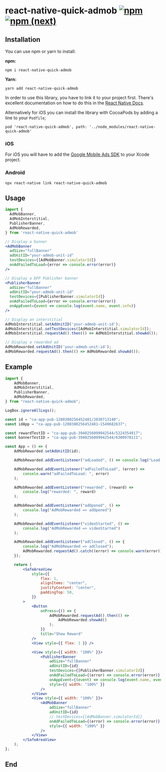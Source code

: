 # react-native-quick-admob [![npm](https://img.shields.io/badge/npm-v1.0.0-brightgreen)](https://www.npmjs.com/package/react-native-quick-admob) [![npm (next)](https://img.shields.io/badge/npm-baochau9xx-blue)](https://www.npmjs.com/package/react-native-quick-admob)

## Installation

You can use npm or yarn to install:

**npm:**

    npm i react-native-quick-admob

**Yarn:**

    yarn add react-native-quick-admob

In order to use this library, you have to link it to your project first. There's excellent documentation on how to do this in the [React Native Docs](https://facebook.github.io/react-native/docs/linking-libraries-ios.html#content).

Alternatively for iOS you can install the library with CocoaPods by adding a line to your `Podfile`;

    pod 'react-native-quick-admob', path: '../node_modules/react-native-quick-admob'

### iOS

For iOS you will have to add the [Google Mobile Ads SDK](https://developers.google.com/admob/ios/quick-start#import_the_mobile_ads_sdk) to your Xcode project.

### Android

    npx react-native link react-native-quick-admob

## Usage

```jsx
import {
  AdMobBanner,
  AdMobInterstitial,
  PublisherBanner,
  AdMobRewarded,
} from 'react-native-quick-admob'

// Display a banner
<AdMobBanner
  adSize="fullBanner"
  adUnitID="your-admob-unit-id"
  testDevices={[AdMobBanner.simulatorId]}
  onAdFailedToLoad={error => console.error(error)}
/>

// Display a DFP Publisher banner
<PublisherBanner
  adSize="fullBanner"
  adUnitID="your-admob-unit-id"
  testDevices={[PublisherBanner.simulatorId]}
  onAdFailedToLoad={error => console.error(error)}
  onAppEvent={event => console.log(event.name, event.info)}
/>

// Display an interstitial
AdMobInterstitial.setAdUnitID('your-admob-unit-id');
AdMobInterstitial.setTestDevices([AdMobInterstitial.simulatorId]);
AdMobInterstitial.requestAd().then(() => AdMobInterstitial.showAd());

// Display a rewarded ad
AdMobRewarded.setAdUnitID('your-admob-unit-id');
AdMobRewarded.requestAd().then(() => AdMobRewarded.showAd());
```

## Example

```jsx
import {
    AdMobBanner,
    AdMobInterstitial,
    PublisherBanner,
    AdMobRewarded,
} from "react-native-quick-admob";

LogBox.ignoreAllLogs();

const id = "ca-app-pub-1208380256452481/2030713140";
const idApp = "ca-app-pub-1208380256452481~1549682637";

const rewardTestID = "ca-app-pub-3940256099942544/5224354917";
const bannerTestID = "ca-app-pub-3940256099942544/6300978111";

const App = () => {
    AdMobRewarded.setAdUnitID(id);

    AdMobRewarded.addEventListener("adLoaded", () => console.log("Load xong"));

    AdMobRewarded.addEventListener("adFailedToLoad", (error) =>
        console.warn("adFailedToLoad: ", error)
    );

    AdMobRewarded.addEventListener("rewarded", (reward) =>
        console.log("rewarded: ", reward)
    );

    AdMobRewarded.addEventListener("adOpened", () =>
        console.log("AdMobRewarded => adOpened")
    );

    AdMobRewarded.addEventListener("videoStarted", () =>
        console.log("AdMobRewarded => videoStarted")
    );

    AdMobRewarded.addEventListener("adClosed", () => {
        console.log("AdMobRewarded => adClosed");
        AdMobRewarded.requestAd().catch((error) => console.warn(error));
    });

    return (
        <SafeAreaView
            style={{
                flex: 1,
                alignItems: "center",
                justifyContent: "center",
                paddingTop: 50,
            }}
        >
            <Button
                onPress={() => {
                    AdMobRewarded.requestAd().then(() =>
                        AdMobRewarded.showAd()
                    );
                }}
                title="Show Reward"
            />
            <View style={{ flex: 1 }} />

            <View style={{ width: "100%" }}>
                <PublisherBanner
                    adSize="fullBanner"
                    adUnitID={id}
                    testDevices={[PublisherBanner.simulatorId]}
                    onAdFailedToLoad={(error) => console.error(error)}
                    onAppEvent={(event) => console.log(event.name, event.info)}
                    style={{ width: "100%" }}
                />
            </View>
            <View style={{ width: "100%" }}>
                <AdMobBanner
                    adSize="fullBanner"
                    adUnitID={id}
                    // testDevices={[AdMobBanner.simulatorId]}
                    onAdFailedToLoad={(error) => console.error(error)}
                    style={{ width: "100%" }}
                />
            </View>
        </SafeAreaView>
    );
};
```

## End
